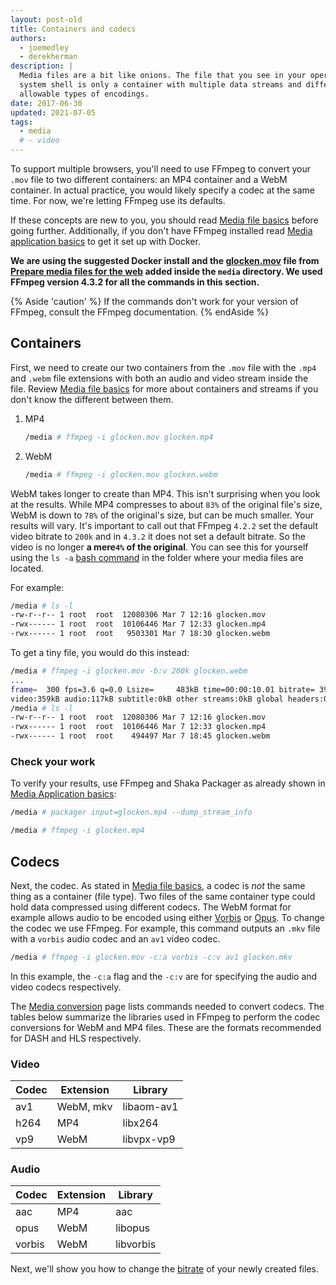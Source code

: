 ```yaml
---
layout: post-old
title: Containers and codecs
authors:
  - joemedley
  - derekherman
description: |
  Media files are a bit like onions. The file that you see in your operating
  system shell is only a container with multiple data streams and different
  allowable types of encodings.
date: 2017-06-30
updated: 2021-07-05
tags:
  - media
  # - video
---
```


To support multiple browsers, you'll need to use FFmpeg to convert your `.mov`
file to two different containers: an MP4 container and a WebM container. In
actual practice, you would likely specify a codec at the same time. For now,
we're letting FFmpeg use its defaults.

If these concepts are new to you, you should read
[Media file basics](/media-file-basics/#containers-and-codecs-and-streams)
before going further. Additionally, if you don't have FFmpeg installed read
[Media application basics](/media-application-basics/#installing-applications-with-docker)
to get it set up with Docker.

**We are using the suggested Docker install and
the [glocken.mov] file from [Prepare media files for the web](/prepare-media/)
added inside the `media` directory. We used FFmpeg version 4.3.2 for all the
commands in this section.**

{% Aside 'caution' %}
If the commands don't work for your version of FFmpeg, consult the FFmpeg
documentation.
{% endAside %}

## Containers

First, we need to create our two containers from the `.mov` file with the `.mp4`
and `.webm` file extensions with both an audio and video stream inside the file.
Review [Media file basics](/media-file-basics/#containers-and-codecs-and-streams)
for more about containers and streams if you don't know the different between
them.

1. MP4

    ```bash
    /media # ffmpeg -i glocken.mov glocken.mp4
    ```

1. WebM

    ```bash
    /media # ffmpeg -i glocken.mov glocken.webm
    ```

WebM takes longer to create than MP4. This isn't surprising when you look at
the results. While MP4 compresses to about `83%` of the original file's
size, WebM is down to `78%` of the original's size, but can be much smaller.
Your results will vary. It's important to call out that FFmpeg `4.2.2` set the
default video bitrate to `200k` and in `4.3.2` it does not set a default bitrate.
So the video is no longer  **a mere`4%` of the original**. You can see this for yourself
using the `ls -a` [bash command] in the folder where your media files are located.

For example:

```bash
/media # ls -l
-rw-r--r-- 1 root  root  12080306 Mar 7 12:16 glocken.mov
-rwx------ 1 root  root  10106446 Mar 7 12:33 glocken.mp4
-rwx------ 1 root  root   9503301 Mar 7 18:30 glocken.webm
```

To get a tiny file, you would do this instead:

```bash
/media # ffmpeg -i glocken.mov -b:v 200k glocken.webm
...
frame=  300 fps=3.6 q=0.0 Lsize=     483kB time=00:00:10.01 bitrate= 395.0kbits/s speed=0.121x
video:359kB audio:117kB subtitle:0kB other streams:0kB global headers:0kB muxing overhead: 1.356068%
/media # ls -l
-rw-r--r-- 1 root  root  12080306 Mar 7 12:16 glocken.mov
-rwx------ 1 root  root  10106446 Mar 7 12:33 glocken.mp4
-rwx------ 1 root  root    494497 Mar 7 18:45 glocken.webm
```

### Check your work

To verify your results, use FFmpeg and Shaka Packager as already shown in
[Media Application basics](/media-application-basics):

```bash
/media # packager input=glocken.mp4 --dump_stream_info
```

```bash
/media # ffmpeg -i glocken.mp4
```

## Codecs

Next, the codec. As stated in [Media file basics](/media-file-basics), a codec
is _not_ the same thing as a container (file type). Two files of the same container
type could hold data compressed using different codecs. The WebM format for example
allows audio to be encoded using either [Vorbis] or [Opus]. To change the codec we
use FFmpeg. For example, this command outputs an `.mkv` file with a `vorbis` audio
codec and an `av1` video codec.

```bash
/media # ffmpeg -i glocken.mov -c:a vorbis -c:v av1 glocken.mkv
```

In this example, the `-c:a` flag and the `-c:v` are for specifying the audio and
video codecs respectively.

The [Media conversion](/media-conversion/#change-characteristics) page lists
commands needed to convert codecs. The tables below summarize the libraries used
in FFmpeg to perform the codec conversions for WebM and MP4 files. These are the
formats recommended for DASH and HLS respectively.

### Video

| Codec | Extension    | Library    |
| ----- | ------------ | ---------- |
| av1   | WebM, mkv    | libaom-av1 |
| h264  | MP4          | libx264    |
| vp9   | WebM         | libvpx-vp9 |

### Audio

| Codec  | Extension | Library    |
| ------ | --------- | ---------- |
| aac    | MP4       | aac        |
| opus   | WebM      | libopus    |
| vorbis | WebM      | libvorbis  |

Next, we'll show you how to change the [bitrate](/bitrate/) of your newly created files.

[glocken.mov]: https://storage.googleapis.com/web-dev-assets/prepare-media/glocken.mov
[bash command]: https://en.wikipedia.org/wiki/Ls
[Vorbis]: https://en.wikipedia.org/wiki/Vorbis
[Opus]: https://en.wikipedia.org/wiki/Opus_(audio_format)
